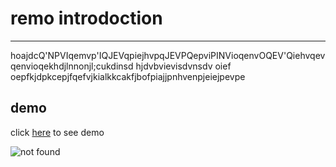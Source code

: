 # remo introdoction

---

hoajdcQ'NPVIqemvp'IQJEVqpiejhvpqJEVPQepviPINVioqenvOQEV'Qiehvqevqenvioqekhdjlnnonjl;cukdinsd hjdvbvievisdvnsdv oief oepfkjdpkcepjfqefvjkialkkcakfjbofpiajjpnhvenpjeiejpevpe

## demo

click [here](https://mohadese-maleki.github.io/profile-card/) to see demo

![not found](https://e-damavandihe.ac.ir/Sites/Files/3191/%D9%82%D9%84%D9%872.jpg)
